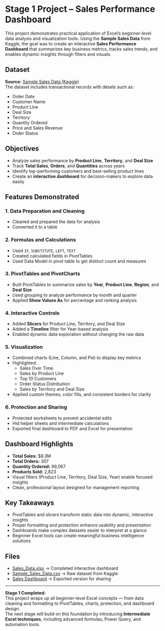 # Stage 1 Project – Sales Performance Dashboard

This project demonstrates practical application of Excel’s beginner-level data analysis and visualization tools. Using the **Sample Sales Data** from Kaggle, the goal was to create an interactive **Sales Performance Dashboard** that summarizes key business metrics, tracks sales trends, and enables dynamic insights through filters and visuals.

## Dataset
**Source:** [Sample Sales Data (Kaggle)](https://www.kaggle.com/datasets/kyanyoga/sample-sales-data)  
The dataset includes transactional records with details such as:
- Order Date  
- Customer Name  
- Product Line  
- Deal Size  
- Territory  
- Quantity Ordered  
- Price and Sales Revenue  
- Order Status  

## Objectives
- Analyze sales performance by **Product Line**, **Territory**, and **Deal Size**  
- Track **Total Sales**, **Orders**, and **Quantities** across years  
- Identify top-performing customers and best-selling product lines  
- Create an **interactive dashboard** for decision-makers to explore data easily  

## Features Demonstrated
### 1. Data Preparation and Cleaning
- Cleaned and prepared the data for analysis
- Converted it to a table

### 2. Formulas and Calculations
- Used `IF`, `SUBSTITUTE`, `LEFT`, `TEXT` 
- Created calculated fields in PivotTables
- Used Data Model in pivot table to get distinct count and measures

### 3. PivotTables and PivotCharts
- Built PivotTables to summarize sales by **Year**, **Product Line**, **Region**, and **Deal Size**  
- Used grouping to analyze performance by month and quarter  
- Applied **Show Values As** for percentage and ranking analysis  

### 4. Interactive Controls
- Added **Slicers** for Product Line, Territory, and Deal Size  
- Added a **Timeline** filter for Year-based analysis  
- Enabled dynamic data exploration without changing the raw data  

### 5. Visualization
- Combined charts (Line, Column, and Pie) to display key metrics  
- Highlighted:
  - Sales Over Time  
  - Sales by Product Line  
  - Top 10 Customers  
  - Order Status Distribution  
  - Sales by Territory and Deal Size  
- Applied custom themes, color fills, and consistent borders for clarity  

### 6. Protection and Sharing
- Protected worksheets to prevent accidental edits  
- Hid helper sheets and intermediate calculations  
- Exported final dashboard to PDF and Excel for presentation  

## Dashboard Highlights
- **Total Sales:** $8.3M  
- **Total Orders:** 307  
- **Quantity Ordered:** 99,067  
- **Products Sold:** 2,823  
- Visual filters (Product Line, Territory, Deal Size, Year) enable focused insights  
- Clean, professional layout designed for management reporting  

## Key Takeaways
- PivotTables and slicers transform static data into dynamic, interactive insights  
- Proper formatting and protection enhance usability and presentation  
- Dashboards make complex datasets easier to interpret at a glance  
- Beginner Excel tools can create meaningful business intelligence solutions  

## Files
- [Sales_Data.xlsx](./sales_data_sample.xlsx) → Completed interactive dashboard  
- [Sample_Sales_Data.csv](./sales_data_sample.csv) → Raw dataset from Kaggle  
- [Sales Dashboard](./Sales_Dashboard.pdf) → Exported version for sharing  

---
**Stage 1 Completed:**  
This project wraps up all beginner-level Excel concepts — from data cleaning and formatting to PivotTables, charts, protection, and dashboard design.  
The next stage will build on this foundation by introducing **Intermediate Excel techniques**, including advanced formulas, Power Query, and automation tools.

